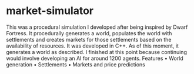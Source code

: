# market-simulator
This was a procedural simulation I developed after being inspired by Dwarf Fortress. It procedurally generates a world, populates the world with settlements and creates markets for those settlements based on the availability of resources. It was developed in C++. As of this moment, it generates a world as described. I finished at this point because continuing would involve developing an AI for around 1200 agents.
Features
•	World generation
•	Settlements 
•	Markets and price predictions
